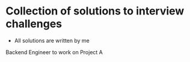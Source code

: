 # Collection of solutions to interview challenges

* All solutions are written by me

Backend Engineer to work on Project A